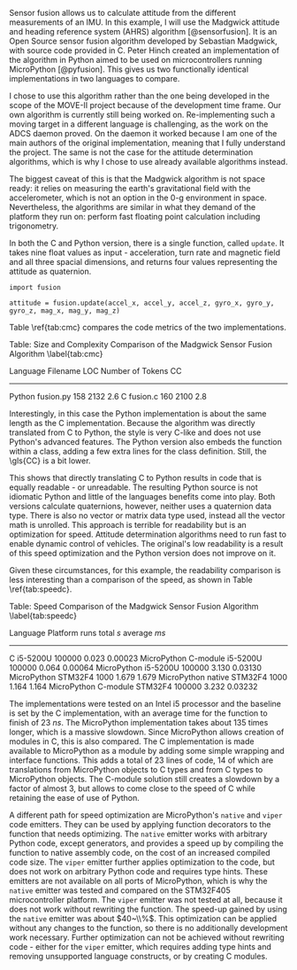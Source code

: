 Sensor fusion allows us to calculate attitude from the different measurements of an IMU. In this example, I will use the Madgwick attitude and heading reference system (AHRS) algorithm [@sensorfusion]. It is an Open Source sensor fusion algorithm developed by Sebastian Madgwick, with source code provided in C. Peter Hinch created an implementation of the algorithm in Python aimed to be used on microcontrollers running MicroPython [@pyfusion]. This gives us two functionally identical implementations in two languages to compare.

I chose to use this algorithm rather than the one being developed in the scope of the MOVE-II project because of the development time frame. Our own algorithm is currently still being worked on. Re-implementing such a moving target in a different language is challenging, as the work on the ADCS daemon proved. On the daemon it worked because I am one of the main authors of the original implementation, meaning that I fully understand the project. The same is not the case for the attitude determination algorithms, which is why I chose to use already available algorithms instead.

The biggest caveat of this is that the Madgwick algorithm is not space ready: it relies on measuring the earth's gravitational field with the accelerometer, which is not an option in the 0-g environment in space. Nevertheless, the algorithms are similar in what they demand of the platform they run on: perform fast floating point calculation including trigonometry.

In both the C and Python version, there is a single function, called ```update```. It takes nine float values as input - acceleration, turn rate and magnetic field and all three spacial dimensions, and returns four values representing the attitude as quaternion.

~~~{.python}
import fusion

attitude = fusion.update(accel_x, accel_y, accel_z, gyro_x, gyro_y, gyro_z, mag_x, mag_y, mag_z)
~~~

Table \\ref{tab:cmc} compares the code metrics of the two implementations.

Table: Size and Complexity Comparison of the Madgwick Sensor Fusion Algorithm \\label{tab:cmc}

Language    Filename          LOC    Number of Tokens       CC
----------  --------------  -----  ------------------  -------
Python      fusion.py         158                2132  2.6
C           fusion.c          160                2100  2.8

Interestingly, in this case the Python implementation is about the same length as the C implementation. Because the algorithm was directly translated from C to Python, the style is very C-like and does not use Python's advanced features. The Python version also embeds the function within a class, adding a few extra lines for the class definition. Still, the \\gls{CC} is a bit lower.

This shows that directly translating C to Python results in code that is equally readable - or unreadable. The resulting Python source is not idiomatic Python and little of the languages benefits come into play. Both versions calculate quaternions, however, neither uses a quaternion data type. There is also no vector or matrix data type used, instead all the vector math is unrolled. This approach is terrible for readability but is an optimization for speed. Attitude determination algorithms need to run fast to enable dynamic control of vehicles. The original's low readability is a result of this speed optimization and the Python version does not improve on it.

Given these circumstances, for this example, the readability comparison is less interesting than a comparison of the speed, as shown in Table \\ref{tab:speedc}.

Table: Speed Comparison of the Madgwick Sensor Fusion Algorithm \\label{tab:speedc}

Language               Platform      runs  total $s$    average $ms$
---------------------  --------- -------- ----------- --------------
C                      i5-5200U  100000   0.023       0.00023
MicroPython C-module   i5-5200U  100000   0.064       0.00064
MicroPython            i5-5200U  100000   3.130       0.03130
MicroPython            STM32F4   1000     1.679       1.679
MicroPython native     STM32F4   1000     1.164       1.164
MicroPython C-module   STM32F4   100000   3.232       0.03232

The implementations were tested on an Intel i5 processor and the baseline is set by the C implementation, with an average time for the function to finish of $23~ns$. The MicroPython implementation takes about 135 times longer, which is a massive slowdown. Since MicroPython allows creation of modules in C, this is also compared. The C implementation is made available to MicroPython as a module by adding some simple wrapping and interface functions. This adds a total of 23 lines of code, 14 of which are translations from MicroPython objects to C types and from C types to MicroPython objects. The C-module solution still creates a slowdown by a factor of almost 3, but allows to come close to the speed of C while retaining the ease of use of Python.

A different path for speed optimization are MicroPython's ```native``` and ```viper``` code emitters. They can be used by applying function decorators to the function that needs optimizing. The ```native``` emitter works with arbitrary Python code, except generators, and provides a speed up by compiling the function to native assembly code, on the cost of an increased compiled code size. The ```viper``` emitter further applies optimization to the code, but does not work on arbitrary Python code and requires type hints. These emitters are not available on all ports of MicroPython, which is why the ```native``` emitter was tested and compared on the STM32F405 microcontroller platform. The ```viper``` emitter was not tested at all, because it does not work without rewriting the function. The speed-up gained by using the ```native``` emitter was about $40~\\%$. This optimization can be applied without any changes to the function, so there is no additionally development work necessary. Further optimization can not be achieved without rewriting code - either for the ```viper``` emitter, which requires adding type hints and removing unsupported language constructs, or by creating C modules.
